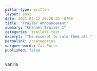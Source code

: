 ```yaml
---
pillar-type: written
layout: post
date: 2021-03-12 20:20:20 -0700
title: "Trailer Announcement"
summary: "Channel Trailer 1"
categories: trailers test
excerpt: "The excerpt to rule them all."
permalink: /:categories
marquee-words: Cat Purrs
published: false
---
```

vanilla